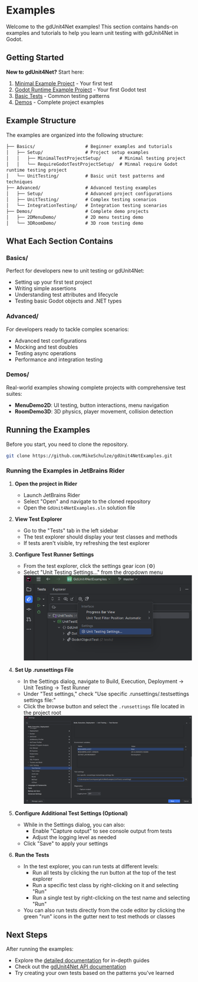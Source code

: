 ﻿# Examples

Welcome to the gdUnit4Net examples! This section contains hands-on examples and tutorials to help you learn unit testing with gdUnit4Net in Godot.

## Getting Started

**New to gdUnit4Net?** Start here:
1. [Minimal Example Project](Basics/Setup/MinimalTestProjectSetup/README.md) - Your first test
2. [Godot Runtime Example Project](Basics/Setup/RequireGodotTestProjectSetup/README.md) - Your first Godot test
2. [Basic Tests](Basics/Tests/) - Common testing patterns
3. [Demos](../Demos/) - Complete project examples

## Example Structure

The examples are organized into the following structure:

```
├── Basics/                   # Beginner examples and tutorials
│   ├── Setup/                # Project setup examples
│   │   ├── MinimalTestProjectSetup/       # Minimal testing project
│   │   └── RequireGodotTestProjectSetup/  # Minmal require Godot runtime testing project
│   └── UnitTesting/          # Basic unit test patterns and techniques
├── Advanced/                 # Advanced testing examples
│   ├── Setup/                # Advanced project configurations
│   ├── UnitTesting/          # Complex testing scenarios
│   └── IntegrationTesting/   # Integration testing scenarios
├── Demos/                    # Complete demo projects
│   ├── 2DMenuDemo/           # 2D menu testing demo
│   └── 3DRoomDemo/           # 3D room testing demo
```

## What Each Section Contains

### Basics/
Perfect for developers new to unit testing or gdUnit4Net:
- Setting up your first test project
- Writing simple assertions
- Understanding test attributes and lifecycle
- Testing basic Godot objects and .NET types

### Advanced/
For developers ready to tackle complex scenarios:
- Advanced test configurations
- Mocking and test doubles
- Testing async operations
- Performance and integration testing

### Demos/
Real-world examples showing complete projects with comprehensive test suites:
- **MenuDemo2D**: UI testing, button interactions, menu navigation
- **RoomDemo3D**: 3D physics, player movement, collision detection

## Running the Examples

Before you start, you need to clone the repository.
```bash
git clone https://github.com/MikeSchulze/gdUnit4NetExamples.git
```

### Running the Examples in JetBrains Rider

1. **Open the project in Rider**
    - Launch JetBrains Rider
    - Select "Open" and navigate to the cloned repository
    - Open the `GdUnit4NetExamples.sln` solution file

2. **View Test Explorer**
    - Go to the "Tests" tab in the left sidebar
    - The test explorer should display your test classes and methods
    - If tests aren't visible, try refreshing the test explorer

3. **Configure Test Runner Settings**
    - From the test explorer, click the settings gear icon (⚙️)
    - Select "Unit Testing Settings..." from the dropdown menu
      ![Rider Test Settings](assets/rider-test-settings1.png)

4. **Set Up .runsettings File**
    - In the Settings dialog, navigate to Build, Execution, Deployment → Unit Testing → Test Runner
    - Under "Test settings," check "Use specific .runsettings/.testsettings settings file:"
    - Click the browse button and select the `.runsettings` file located in the project root
      ![Rider Test Runner Settings](assets/rider-test-settings2.png)

5. **Configure Additional Test Settings (Optional)**
    - While in the Settings dialog, you can also:
        - Enable "Capture output" to see console output from tests
        - Adjust the logging level as needed
    - Click "Save" to apply your settings

6. **Run the Tests**
    - In the test explorer, you can run tests at different levels:
        - Run all tests by clicking the run button at the top of the test explorer
        - Run a specific test class by right-clicking on it and selecting "Run"
        - Run a single test by right-clicking on the test name and selecting "Run"
    - You can also run tests directly from the code editor by clicking the green "run" icons in the gutter next to test methods or classes

## Next Steps

After running the examples:
- Explore the [detailed documentation](../docs/) for in-depth guides
- Check out the [gdUnit4Net API documentation](https://github.com/MikeSchulze/gdUnit4Net)
- Try creating your own tests based on the patterns you've learned
